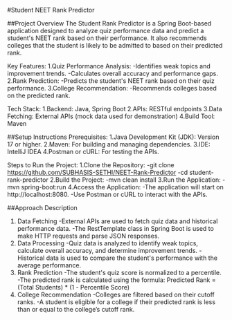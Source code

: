#Student NEET Rank Predictor

##Project Overview
The Student Rank Predictor is a Spring Boot-based application designed to analyze quiz performance data and predict a student's NEET rank based on their performance. It also recommends colleges that the student is likely to be admitted to based on their predicted rank.

Key Features:
 1.Quiz Performance Analysis:
  -Identifies weak topics and improvement trends.
  -Calculates overall accuracy and performance gaps.
 2.Rank Prediction:
  -Predicts the student's NEET rank based on their quiz performance.
 3.College Recommendation:
  -Recommends colleges based on the predicted rank.
  
Tech Stack:
 1.Backend: Java, Spring Boot
 2.APIs: RESTful endpoints
 3.Data Fetching: External APIs (mock data used for demonstration)
 4.Build Tool: Maven

##Setup Instructions
 Prerequisites:
  1.Java Development Kit (JDK): Version 17 or higher.
  2.Maven: For building and managing dependencies.
  3.IDE: IntelliJ IDEA
  4.Postman or cURL: For testing the APIs.
  
Steps to Run the Project:
 1.Clone the Repository:
  -git clone https://github.com/SUBHASIS-SETHI/NEET-Rank-Predictor
  -cd student-rank-predictor
 2.Build the Project:
  -mvn clean install
 3.Run the Application:
  -mvn spring-boot:run
 4.Access the Application:
  -The application will start on http://localhost:8080.
  -Use Postman or cURL to interact with the APIs.
  
##Approach Description
 1. Data Fetching
  -External APIs are used to fetch quiz data and historical performance data.
  -The RestTemplate class in Spring Boot is used to make HTTP requests and parse JSON responses.
 2. Data Processing
  -Quiz data is analyzed to identify weak topics, calculate overall accuracy, and determine improvement trends.
  -Historical data is used to compare the student's performance with the average performance.
 3. Rank Prediction
  -The student's quiz score is normalized to a percentile.
  -The predicted rank is calculated using the formula: Predicted Rank = (Total Students) * (1 - Percentile Score)
 4. College Recommendation
  -Colleges are filtered based on their cutoff ranks.
  -A student is eligible for a college if their predicted rank is less than or equal to the college’s cutoff rank.
